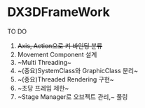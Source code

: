 ﻿# DX3DFrameWork

TO DO
1. ~~Axis, Action으로 키 바인딩 분류~~
2. Movement Component 설계
3. ~Multi Threading~
4. ~(중요)SystemClass와 GraphicClass 분리~
5. ~(중요)Threaded Rendering 구현~
6. ~초당 프레임 제한~
7. ~Stage Manager로 오브젝트 관리,~ 풀링